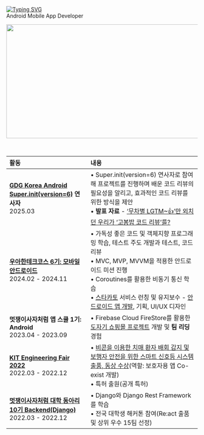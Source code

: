 [![Typing SVG](https://readme-typing-svg.demolab.com?font=Pacifico&size=30&pause=2000&color=CACACA&vCenter=true&repeat=false&width=900&lines=Hi%2C+I'm+Hye+Yeon+🦋)](https://git.io/typing-svg)  
Android Mobile App Developer 

<a href="https://www.solve-nyang.com"><img src="https://api.solve-nyang.com/compose/kck85075" width="600" height="300"/></a>

<br>

| 활동 | 내용 |
|:---|:---|
|**[GDG Korea Android Super.init(version=6)](https://event-us.kr/gdgandroid/event/99825) 연사자**<br>2025.03| • Super.init(version=6) 연사자로 참여해 프로젝트를 진행하며 배운 코드 리뷰의 필요성을 알리고, 효과적인 코드 리뷰를 위한 방식을 제안<br>• **발표 자료** - [‘무차별 LGTM~👍’만 외치던 우리가 ‘고봉밥 코드 리뷰’를?](https://speakerdeck.com/hannah0731/mucabyeol-lgtm-man-oecideon-uriga-gobongbab-kodeu-ribyureul)|
|**[우아한테크코스 6기: 모바일 안드로이드](https://github.com/hxeyexn/woowacourse-log)**<br>2024.02 - 2024.11| • 가독성 좋은 코드 및 객체지향 프로그래밍 학습, 테스트 주도 개발과 테스트, 코드 리뷰 <br> • MVC, MVP, MVVM을 적용한 안드로이드 미션 진행 <br> • Coroutines를 활용한 비동기 통신 학습 <br> • [스타카토](https://play.google.com/store/apps/details?id=com.on.staccato&hl=ko) 서비스 런칭 및 유지보수 - [안드로이드 앱 개발](https://github.com/woowacourse-teams/2024-staccato/pulls?q=is%3Apr+assignee%3Ahxeyexn+), 기획, UI/UX 디자인 |
|**멋쟁이사자처럼 앱 스쿨 1기: Android**<br>2023.04 - 2023.09| • Firebase Cloud FireStore를 활용한 [도자기 쇼핑몰 프로젝트](https://github.com/APPSCHOOL2-Android/FinalProject-Agijagi) 개발 및 **팀 리딩** 경험 |
|**[KIT Engineering Fair 2022](https://boatneck-badger-d19.notion.site/KIT-Engineering-Fair-2022-f3f3ab998eae4971b4741b35daa37b97?pvs=4)**<br>2022.03 - 2022.12| • [비콘을 이용한 치매 환자 배회 감지 및 보행자 안전을 위한 스마트 신호등 시스템 출품, 동상 수상](https://boatneck-badger-d19.notion.site/Co-exist-93a0e449c1f740ff998d7dea4883577b?pvs=4)(역할: 보호자용 앱 Co-exist 개발) <br> • 특허 출원(공개 특허) |
|**[멋쟁이사자처럼 대학 동아리 10기 Backend(Django)](https://boatneck-badger-d19.notion.site/LIKELION-UNIVERSITY-10TH-facf77bdcb3148cd91eba856db3cb121?pvs=4)**<br>2022.03 - 2022.12| • Django와 Django Rest Framework를 학습<br> • 전국 대학생 해커톤 참여(Re:act 출품 및 상위 우수 15팀 선정) |
<!--
**hxeyexn/hxeyexn** is a ✨ _special_ ✨ repository because its `README.md` (this file) appears on your GitHub profile.

Here are some ideas to get you started:

- 🔭 I’m currently working on ...
- 🌱 I’m currently learning ...
- 👯 I’m looking to collaborate on ...
- 🤔 I’m looking for help with ...
- 💬 Ask me about ...
- 📫 How to reach me: ...
- 😄 Pronouns: ...
- ⚡ Fun fact: ...
-->
